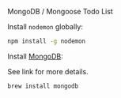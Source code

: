 MongoDB / Mongoose Todo List

Install `nodemon` globally:

```bash
npm install -g nodemon
```

Install [MongoDB](https://docs.mongodb.com/v2.8/tutorial/install-mongodb-on-os-x/0):

See link for more details.

```bash
brew install mongodb
````
